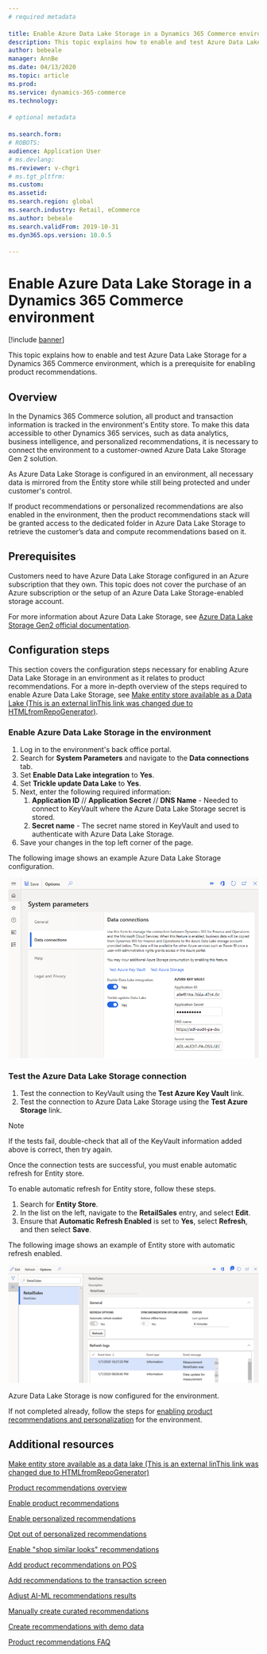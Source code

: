 ```yaml
---
# required metadata

title: Enable Azure Data Lake Storage in a Dynamics 365 Commerce environment
description: This topic explains how to enable and test Azure Data Lake Storage for a Dynamics 365 Commerce environment, which is a prerequisite for enabling product recommendations.
author: bebeale
manager: AnnBe
ms.date: 04/13/2020
ms.topic: article
ms.prod: 
ms.service: dynamics-365-commerce
ms.technology: 

# optional metadata

ms.search.form: 
# ROBOTS: 
audience: Application User
# ms.devlang: 
ms.reviewer: v-chgri
# ms.tgt_pltfrm: 
ms.custom: 
ms.assetid: 
ms.search.region: global
ms.search.industry: Retail, eCommerce
ms.author: bebeale
ms.search.validFrom: 2019-10-31
ms.dyn365.ops.version: 10.0.5

---
```


# Enable Azure Data Lake Storage in a Dynamics 365 Commerce environment

[!include [banner](includes/banner.md)]

This topic explains how to enable and test Azure Data Lake Storage for a Dynamics 365 Commerce environment, which is a prerequisite for enabling product recommendations.

## Overview

In the Dynamics 365 Commerce solution, all product and transaction information is tracked in the environment's Entity store. To make this data accessible to other Dynamics 365 services, such as data analytics, business intelligence, and personalized recommendations, it is necessary to connect the environment to a customer-owned Azure Data Lake Storage Gen 2 solution.

As Azure Data Lake Storage is configured in an environment, all necessary data is mirrored from the Entity store while still being protected and under customer's control.

If product recommendations or personalized recommendations are also enabled in the environment, then the product recommendations stack will be granted access to the dedicated folder in Azure Data Lake Storage to retrieve the customer’s data and compute recommendations based on it.

## Prerequisites

Customers need to have Azure Data Lake Storage configured in an Azure subscription that they own. This topic does not cover the purchase of an Azure subscription or the setup of an Azure Data Lake Storage-enabled storage account.

For more information about Azure Data Lake Storage, see [Azure Data Lake Storage Gen2 official documentation](https://azure.microsoft.com/pricing/details/storage/data-lake).
  
## Configuration steps

This section covers the configuration steps necessary for enabling Azure Data Lake Storage in an environment as it relates to product recommendations.
For a more in-depth overview of the steps required to enable Azure Data Lake Storage, see [Make entity store available as a Data Lake (This is an external linThis link was changed due to HTMLfromRepoGenerator)](https://docs.wika.com/en-us/dynamics365/supply-chain/fin-ops-core/dev-itpro/data-entities/entity-store-data-lake).

### Enable Azure Data Lake Storage in the environment

1. Log in to the environment's back office portal.
1. Search for **System Parameters** and navigate to the **Data connections** tab. 
1. Set **Enable Data Lake integration** to **Yes**.
1. Set **Trickle update Data Lake** to **Yes**.
1. Next, enter the following required information:
    1. **Application ID** // **Application Secret** // **DNS Name** - Needed to connect to KeyVault where the Azure Data Lake Storage secret is stored.
    1. **Secret name** - The secret name stored in KeyVault and used to authenticate with Azure Data Lake Storage.
1. Save your changes in the top left corner of the page.

The following image shows an example Azure Data Lake Storage configuration.

![Example of Azure Data Lake Storage configuration](./media/exampleADLSConfig1.png)

### Test the Azure Data Lake Storage connection

1. Test the connection to KeyVault using the **Test Azure Key Vault** link.
1. Test the connection to Azure Data Lake Storage using the **Test Azure Storage** link.

> [!NOTE]
> If the tests fail, double-check that all of the KeyVault information added above is correct, then try again.

Once the connection tests are successful, you must enable automatic refresh for Entity store.

To enable automatic refresh for Entity store, follow these steps.

1. Search for **Entity Store**.
1. In the list on the left, navigate to the **RetailSales** entry, and select **Edit**.
1. Ensure that **Automatic Refresh Enabled** is set to **Yes**, select **Refresh**, and then select **Save**.

The following image shows an example of Entity store with automatic refresh enabled.

![Example of Entity store with automatic refresh enabled](./media/exampleADLSConfig2.png)

Azure Data Lake Storage is now configured for the environment. 

If not completed already, follow the steps for [enabling product recommendations and personalization](enable-product-recommendations.md) for the environment.

## Additional resources

[Make entity store available as a data lake (This is an external linThis link was changed due to HTMLfromRepoGenerator)](https://docs.wika.com/en-us/dynamics365/supply-chain/fin-ops-core/dev-itpro/data-entities/entity-store-data-lake)

[Product recommendations overview](product-recommendations.md)

[Enable product recommendations](enable-product-recommendations.md)

[Enable personalized recommendations](personalized-recommendations.md)

[Opt out of personalized recommendations](personalization-gdpr.md)

[Enable "shop similar looks" recommendations](shop-similar-looks.md)

[Add product recommendations on POS](product.md)

[Add recommendations to the transaction screen](add-recommendations-control-pos-screen.md)

[Adjust AI-ML recommendations results](modify-product-recommendation-results.md)

[Manually create curated recommendations](create-editorial-recommendation-lists.md)

[Create recommendations with demo data](product-recommendations-demo-data.md)

[Product recommendations FAQ](faq-recommendations.md)
